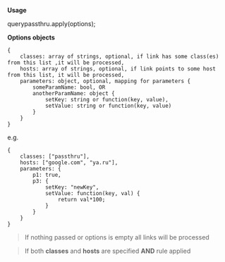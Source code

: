 ﻿**Usage**

querypassthru.apply(options);

**Options objects**

    {
		classes: array of strings, optional, if link has some class(es) from this list ,it will be processed,
		hosts: array of strings, optional, if link points to some host from this list, it will be processed,
		parameters: object, optional, mapping for parameters {
			someParamName: bool, OR
			anotherParamName: object {
				setKey: string or function(key, value),
				setValue: string or function(key, value)
			}
		}
	}

e.g.

    {
		classes: ["passthru"],
		hosts: ["google.com", "ya.ru"],
		parameters: {
			p1: true,
			p3: {
				setKey: "newKey",
				setValue: function(key, val) {
					return val*100;
				}
			}
		}
	}

> If nothing passed or options is empty all links will be processed

> If both **classes** and **hosts** are specified **AND** rule applied

